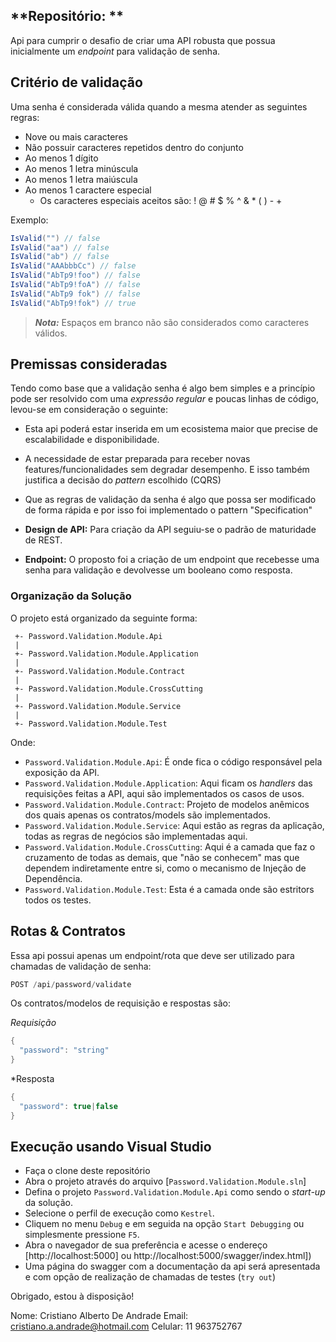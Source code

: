 ## **Repositório: **


Api para cumprir o desafio de criar uma API robusta que possua inicialmente um *endpoint* para validação de senha.

## **Critério de validação**

Uma senha é considerada válida quando a mesma atender as seguintes regras:

- Nove ou mais caracteres
- Não possuir caracteres repetidos dentro do conjunto
- Ao menos 1 dígito
- Ao menos 1 letra minúscula
- Ao menos 1 letra maiúscula
- Ao menos 1 caractere especial
  - Os caracteres especiais aceitos são: ! @ # $ % ^ & * ( ) - +

Exemplo:  

```c#
IsValid("") // false  
IsValid("aa") // false  
IsValid("ab") // false  
IsValid("AAAbbbCc") // false  
IsValid("AbTp9!foo") // false  
IsValid("AbTp9!foA") // false
IsValid("AbTp9 fok") // false
IsValid("AbTp9!fok") // true
```

> **_Nota:_**  Espaços em branco não são considerados como caracteres válidos.

## **Premissas consideradas**

Tendo como base que a validação senha é algo bem simples e a princípio pode ser resolvido com uma *expressão regular* e 
poucas linhas de código, levou-se em consideração o seguinte:

* Esta api poderá estar inserida em um ecosistema maior que precise de escalabilidade e disponibilidade.
* A necessidade de estar preparada para receber novas features/funcionalidades sem degradar desempenho. 
E isso também justifica a decisão do *pattern* escolhido (CQRS)
* Que as regras de validação da senha é algo que possa ser modificado de forma rápida e por isso foi implementado o pattern "Specification"

* **Design de API:** Para criação da API seguiu-se o padrão de maturidade de REST. 
* **Endpoint:** O proposto foi a criação de um endpoint que recebesse uma senha para validação e devolvesse um booleano como resposta.
### **Organização da Solução**

O projeto está organizado da seguinte forma:

```
 +- Password.Validation.Module.Api
 |
 +- Password.Validation.Module.Application
 |
 +- Password.Validation.Module.Contract
 |
 +- Password.Validation.Module.CrossCutting
 |
 +- Password.Validation.Module.Service
 |
 +- Password.Validation.Module.Test 
```

Onde:

* `Password.Validation.Module.Api`: É onde fica o código responsável pela exposição da API.
* `Password.Validation.Module.Application`: Aqui ficam os *handlers* das requisições feitas a API, aqui são implementados os casos de usos.
* `Password.Validation.Module.Contract`: Projeto de modelos anêmicos dos quais apenas os contratos/models são implementados.
* `Password.Validation.Module.Service`: Aqui estão as regras da aplicação, todas as regras de negócios são implementadas aqui.
* `Password.Validation.Module.CrossCutting`: Aqui é a camada que faz o cruzamento de todas as demais, que "não se conhecem" mas que dependem indiretamente entre si, como o mecanismo de Injeção de Dependência.
* `Password.Validation.Module.Test`: Esta é a camada onde são estritors todos os testes.

## **Rotas & Contratos**

Essa api possui apenas um endpoint/rota que deve ser utilizado para chamadas de validação de senha:

```c#
POST /api/password/validate
```

Os contratos/modelos de requisição e respostas são:

*Requisição*
```c#
{
  "password": "string"
}
```

*Resposta
```c#
{
  "password": true|false
}
```

## **Execução usando Visual Studio**

* Faça o clone deste repositório
* Abra o projeto através do arquivo [`Password.Validation.Module.sln`]
* Defina o projeto `Password.Validation.Module.Api` como sendo o *start-up* da solução.
* Selecione o perfil de execução como `Kestrel`.
* Cliquem no menu `Debug` e em seguida na opção `Start Debugging` ou simplesmente pressione `F5`.
* Abra o navegador de sua preferência e acesse o endereço [http://localhost:5000] ou http://localhost:5000/swagger/index.html])
* Uma página do swagger com a documentação da api será apresentada e com opção de realização de chamadas de testes (`try out`)

Obrigado, estou à disposição!

Nome: Cristiano Alberto De Andrade
Email: cristiano.a.andrade@hotmail.com
Celular: 11 963752767
